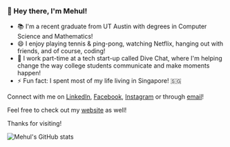 ### 👋 Hey there, I'm Mehul!

- 📚 I'm a recent graduate from UT Austin with degrees in Computer Science and Mathematics!
- 😄 I enjoy playing tennis & ping-pong, watching Netflix, hanging out with friends, and of course, coding!
- 📱 I work part-time at a tech start-up called Dive Chat, where I'm helping change the way college students communicate and make moments happen!
- ⚡ Fun fact: I spent most of my life living in Singapore! 🇸🇬

Connect with me on [LinkedIn](https://www.linkedin.com/in/mehul-daruka/), [Facebook](https://www.facebook.com/mehul.daruka/), [Instagram](https://www.instagram.com/mehul.da/) or through [email](mailto:mehuldaruka32@gmail.com)! 

Feel free to check out my [website](https://mehul-da.github.io/) as well!

Thanks for visiting!

![Mehul's GitHub stats](https://github-readme-stats.vercel.app/api?username=mehul-da&count_private=true&show_icons=true)


